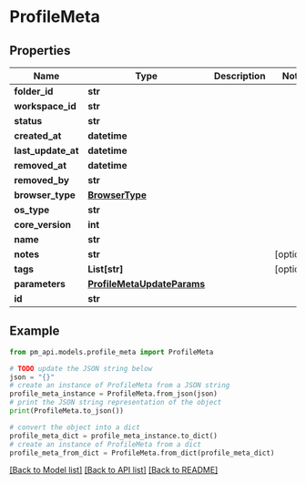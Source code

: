 # ProfileMeta


## Properties

Name | Type | Description | Notes
------------ | ------------- | ------------- | -------------
**folder_id** | **str** |  | 
**workspace_id** | **str** |  | 
**status** | **str** |  | 
**created_at** | **datetime** |  | 
**last_update_at** | **datetime** |  | 
**removed_at** | **datetime** |  | 
**removed_by** | **str** |  | 
**browser_type** | [**BrowserType**](BrowserType.md) |  | 
**os_type** | **str** |  | 
**core_version** | **int** |  | 
**name** | **str** |  | 
**notes** | **str** |  | [optional] 
**tags** | **List[str]** |  | [optional] 
**parameters** | [**ProfileMetaUpdateParams**](ProfileMetaUpdateParams.md) |  | 
**id** | **str** |  | 

## Example

```python
from pm_api.models.profile_meta import ProfileMeta

# TODO update the JSON string below
json = "{}"
# create an instance of ProfileMeta from a JSON string
profile_meta_instance = ProfileMeta.from_json(json)
# print the JSON string representation of the object
print(ProfileMeta.to_json())

# convert the object into a dict
profile_meta_dict = profile_meta_instance.to_dict()
# create an instance of ProfileMeta from a dict
profile_meta_from_dict = ProfileMeta.from_dict(profile_meta_dict)
```
[[Back to Model list]](../README.md#documentation-for-models) [[Back to API list]](../README.md#documentation-for-api-endpoints) [[Back to README]](../README.md)


